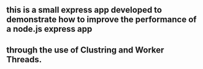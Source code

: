 ## this is a small express app developed to demonstrate how to improve the performance of a node.js express app

## through the use of Clustring and Worker Threads.
